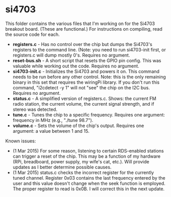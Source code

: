 # si4703
This folder contains the various files that I'm working on for the Si4703 breakout board. (These are functional.)  For instructions on compiling, read the source code for each.

- **registers.c** - Has no control over the chip but dumps the Si4703's registers to the command line.  (Note: you need to run si4703-init first, or registers.c will dump mostly 0's.  Requires no argument.
- **reset-bus.sh** - A short script that resets the GPIO pin config.  This was valuable while working out the code.  Requires no argument.
- **si4703-init.c** - Initializes the Si4703 and powers it on.  This command needs to be run before any other control.  Note: this is the only remaining binary in this set that requires the wiringPi library.  If you don't run this command, "i2cdetect -y 1" will not "see" the chip on the I2C bus.  Requires no argument.
- **status.c** - A simplified version of registers.c.  Shows: the current FM radio station, the current volume, the current signal strength, and if stereo was detected.
- **tune.c** - Tunes the chip to a specific frequency.  Requires one argument: frequency in MHz (e.g., "./tune 98.7").
- **volume.c** - Sets the volume of the chip's output.  Requires one argument: a value between 1 and 15.

Known issues:
- (1 Mar 2015) For some reason, listening to certain RDS-enabled stations can trigger a reset of the chip.  This may be a function of my hardware (RPi, breadboard, power supply, my wife's cat, etc.).  Will provide updates as I better determine possible causes.
- (1 Mar 2015) status.c checks the incorrect register for the currently tuned channel.  Register 0x03 contains the last frequency entered by the user and this value doesn't change when the seek function is employed.  The proper register to read is 0x0B.  I will correct this in the next update.
